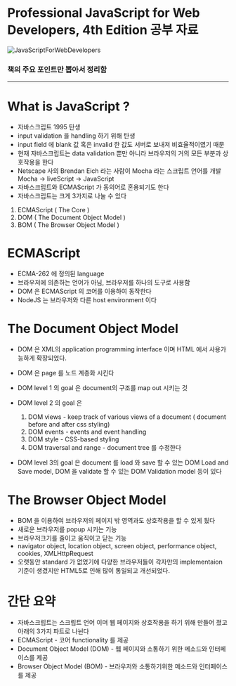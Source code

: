 # Professional JavaScript for Web Developers, 4th Edition 공부 자료

![JavaScriptForWebDevelopers](https://user-images.githubusercontent.com/51187508/104849536-8aae2100-592d-11eb-8098-70236d364e1a.jpg)

### 책의 주요 포인트만 뽑아서 정리함

---


# What is JavaScript ?

- 자바스크립트 1995 탄생
- input validation 을 handling 하기 위해 탄생
- input field 에 blank 값 혹은 invalid 한 값도 서버로 보내져 비효율적이였기 때문
- 현재 자바스크립트는 data validation 뿐만 아니라 브라우저의 거의 모든 부분과 상호작용을 한다
- Netscape 사의 Brendan Eich 라는 사람이 Mocha 라는 스크립트 언어를 개발 Mocha → liveScript → JavaScript
- 자바스크립트와 ECMAScript 가 동의어로 혼용되기도 한다
- 자바스크립트는 크게 3가지로 나눌 수 있다
1. ECMAScript ( The Core )
2. DOM ( The Document Object Model )
3. BOM ( The Browser Object Model )

# ECMAScript

- ECMA-262 에 정의된 language
- 브라우저에 의존하는 언어가 아님, 브라우저를 하나의 도구로 사용함
- DOM 은 ECMAScript 의 코어를 이용하여 동작한다
- NodeJS 는 브라우저와 다른 host environment 이다

# The Document Object Model

- DOM 은 XML의 application programming interface 이며 HTML 에서 사용가능하게 확장되었다.
- DOM 은 page 를 노드 계층화 시킨다
- DOM level 1 의 goal 은 document의 구조를 map out 시키는 것
- DOM level 2 의 goal 은
    1. DOM views - keep track of various views of a document ( document before and after css styling)
    2. DOM events - events and event handling
    3. DOM style - CSS-based styling
    4. DOM traversal and range - document tree 를 수정한다 

- DOM level 3의 goal 은 document 를 load 와 save 할 수 있는 DOM Load and Save model, DOM 을 validate 할 수 있는 DOM Validation model 등이 있다

# The Browser Object Model

- BOM 을 이용하여 브라우저의 페이지 밖 영역과도 상호작용을 할 수 있게 됬다
- 새로운 브라우저를 popup 시키는 기능
- 브라우저크기를 줄이고 움직이고 닫는 기능
- navigator object, location object, screen object, performance object, cookies, XMLHttpRequest
- 오랫동안 standard 가 없었기에 다양한 브라우저들이 각자만의 implementaion 기준이 생겼지만 HTML5로 인해 많이 통일되고 개선되었다.

# 간단 요약

- 자바스크립트는 스크립트 언어 이며 웹 페이지와 상호작용을 하기 위해 만들어 졌고 아래의 3가지 파트로 나뉜다
- ECMAScript - 코어 functionality 를 제공
- Document Object Model (DOM) - 웹 페이지와 소통하기 위한 메소드와 인터페이스를 제공
- Browser Object Model (BOM) - 브라우저와 소통하기위한 메소드와 인터페이스를 제공

# <Script> Element

- 자바스크립트를 HTML 에 insert 하기 위한 primary 방식이다
- 네트스케이프가 개발함
- 훗날 HTML 의 스팩에 추가됨
- 총 6가지의 attributes 들이 있음
    1. async - script가 다운로드 진행 하는 동시에 다른 작업도 동시에 하기 위해  ( Optional )
    2. charset - character set of code 잘 안쓰임 (Optional)
    3. crossorigin - CORS 세팅, 사용하지 않는 방식이 default, crossorigin="use-credentials" 는 앞으로 나갈 요청에 credentials 값이 포함 될것이라는 플래그 값이다. (Optional)
    4. defer - Document의 contents 가 파싱이 완료되며 display가 잘 될때까지 스크립트의 실행을 지연시키는 것
    5. integrity - verification of Subresource Integrity (SRI) 를 허락 by checking the resources against provided cryptographic signature.  
    6. language - 코드 블록이 사용하는  스크립트 언어를 표시 ( deprecated )
    7. src - 코드 형식의 external file 을 사용할다는 표시 (Optional)
    8. type - language를 대체함, 코드 블록에서 사용하는 content type ( a.k.a MIME type ) 을 표시함, 전통적으로 해당 값은 text/javascript , text/exmascript 였다. 둘다 deprecated. 자바스크립트 파일은 보통 application/x-javascript 타입이다. 

- <script> 는 페이지에 직접적으로 embed 될 수 있으며 external file 에서 불러올 수 있다
- <script> element 안에 있는 자바스크립트 코드는 위에서 아래로 interpret 된다.
- 예를 들어 정의한 function은 interpret 되어 인터프리터 환경 속에 저장된다. 나머지 page content 는 <script>안에 있는 코드들이 모두 평가될때 까지 load 되지 않는다.
- <script src = "example.js" /> 처럼 script 닫기 태그를 생략하고 하나로 퉁치는 것은 피해야한다. 해당 방식을 다루지 않는 브라우저들이 있다 특히나 인터넷 익스플로러
    
# 태그 위치

전통적으로 <script> 엘리먼트는 <head> 엘리먼트 안에서 CSS file 과 함께 위치했었지만 그 뜻은 페이지가 렌더링을 시작하기 전에 ( 렌더링은 브라우저가 <body> 태그를 받을떄 시작한다 ) 모든 자바스크립트 코드가 다운로드 되고 파싱이 되고 interpre 가 된다는 의미이다. 만약 자바스크립트 코드의 양이 많다면 페이지가 렌더링 될떄 인지할만한 지연이 일어날것이다. 이러한 이유때문에 modern web application 에서는 <body>태그 안에 위치 한다. ( 자바스크립 코드가 processed 되기 전에 페이지가 모두 렌더링 된다) 사용자 입장에서 더 좋은 경험을 제공 받는다. 

# Dynamic Script Loading

<script> 태그로 자바스크립트 자원을 불러오는 것으로 국한되어 있지 않다. DOM API 를 사용해서 불러오는 방법도 있다. 

<pre><code>
let script = document.createElement('script');
script.scr = 'gibbersh.js';
document.head.appendChild(scipt);
</code></pre>

하지만 이러한 방식은 브라우저 preloaders 가 알지 못한다. 그렇기 때문에 자원을 fetch 하는 queue의 우선순위에 지장을 준다. 아래와 같은 방식으로 preloaders 에 해당 스크립트를 사용할것이라고  인지 시켜줄 수 있다. 

```jsx
<link rel="subresource" href="gibberish.js">
```

# <noscript>

```jsx
<body>
 <noscript>
  <p>This page requires a Javascript-enabled browser.</p>
 </noscript>
</body>
```

해당 메시지는 오직 자바스크립트를 지원하지 않는 브라우저 환경에서만 보인다. 

# 간단 요약

- 자바스크립트는 <script> 엘리먼트를 통해 HTML 페이지에 insert 된다
- HTML페이지에 직접 인라인 형식으로 마크업과 같이 있을 수 있거나 외부 파일에서 불러올 수 있다
- async 속성은 다른 스크립트가 로딩될떄까지 기다린다거나 렌더링을 block 시키지 않는다. 그렇기 떄문에 로딩속도가 더 빠르지만 순서를 보장 못하기 때문에 불러오는 스크립트 간의 의존성이 있는지 확실히  하고 주의해서 사용해야한다.
- defer 속성은 document가 렌더링이 끝날때까지 스크립트의 실행을 지연시켜준다. deffered scrpt 는 순차적으로 실행된다.
- <nosciprt> 엘리먼트는 script를 지원하지 않는 브라우저에서 실행된다. 반대로 말하면 scipt를 지원하는 환경에서는 렌더링 되지 않는다.

# Syntax

## 식별자 (Identifiers)

- first letter은 letter , _ (underscore) , $ (dollar sign)
- 나머지는 letter,  _ (underscore) , $ (dollar sign), numbers
- 식별자엔 다양한 letter, 즉 extended ASCII 혹은 Unicode letter characters를 사용할 수 있지만 을 권고하지는 않음.
- 컨벤션은 카멜케이스

## 주석 (Comments)

- // single line comment
- /* block comment 혹은 
multi-line comment *

## 문장 (Statements)

- 문장은 세미콜론 (; ) 을 끝으로 완료됨

```jsx
let diff = a - b // 권장 안함 
let diff = a - b; // 권장 
```

- 생략때문에 생기는 에러를 사전에 방지할 수 있다. 예를 들어 타이핑이 끝나지 않았다는 것을 알수 있다는 점
- 어떠한 상황에서는 세미콜론을 넣으면 parsers 가 syntax 에러를 바로잡을려고 하기 때문에  퍼포먼스도 증가한다

```jsx
if (test) 
	console.log(test);  // 돌아가지만 비추천 error-prone

if (test) { console.log(test); // 추천
}  
```

- 이 문장에서 code blocks 를 사용하는 것이 더 직관적이며 문장에 무언가가 추가될때 에러를 줄일 수 있다

## 변수 (variables)

- 변수를 생략하고 값을 대입하면 전역 변수로 정의됨 ( not recommended )
- 호이스팅  : interpreter 가 선언된 var 변수들을 해당 scope 에서 가장 위에 배치 시킨다. 중복 선언이 가능하다.
- let 은 블록 scoped, var 은 function scoped

```jsx
if (true) {
	var name ='Paul';
	console.log(name); // Paul
}
console.log(name); // Paul

if (true) {
	let age = 29;
	console.log(age); //29
}
console.log(age); // ReferenceError: age is not defined
```

- age 변수는 if 블록 밖에서 참조 될 수 없음 , 블록 밖 scope 은 다르기 때문
- 블록 scope 은 function scope의 stict 한 부분집합이다
- 떄문에 var의 모든 scope 제한은 let에도 포함된다
- let 은 같은 block scope 안에서 중복 변수 선언 불가능 ( Syntax Error )
- let 은 var 과 다르게 호이스팅이 동작하지 않는다
- var 과 다르게 let은 전역 변수로 선언할지라도 window object 에 속하지 않는다

 

## 데이터 타입 ( Data Type )

- 6개의 simple 데이터 타입이 있다 ( also called primitive types)
- Undefined, Null, Boolean, Number, String, and Symbol
- 1개의 complex 데이터 타입이 있다
- Object

## 연산자 타입 ( Type of Operator )

- ECMAScript 는 loosely typed 이기 때문에 변수의 데이터 타입을 알 수 있는 방법이 있어야한다. typeof 를 사용하여 알 수 있다
- typeof 는 function 이 아닌 연산자 이기 때문에 중괄호가 필요 없다
- typeof null 은 "object"를 반환한다. special value 인 null 은 빈 object 참조 이기 때문이다
- null type 의 값은 empty object pointer 이다. 그렇기 때문에 typeof null 은 object 이다.
- undefined 은 null 로부터 파생되었기 때문에 null == undefined 는 true 가 된다
- 넘버 타입의 소수점 (floating-point value) 는 interger value가 차지하는 메모리보다 두배를 더 차지하지만 자바스크립트는 .0으로 끝나는 소수점을 interger로 변환해서 저장한다

```jsx
//예시
let floatNum = 10.0; // 이 소수점은 integer 10 으로 interpreted 된다 
```

- NaN - 에러는 아니지만 넘버 연산이 실패했다는 뜻
- NaN == NaN 는 false 이며 ECMAScript 는 NaN을 구별 할 수 있는 isNaN() 함수를 제공함
- number() → true 는 1 false 는 0 으로 convert 됨
- number() → null 은 0 , undefined 는 NaN

### String 의 특성

- ECMAScript에서 String 은 immutable 하다 ( 불변 : 생성된 값은 변할 수 없다. 기존 값을 제거하고 새로운 값을 넣어줘야함)

```jsx
let lang = "Java:
lang = lang + "Script";
// 10 charater 크기의 new String 을 만들어서 "Java" 와 "Script" 로 채운 것 
// 그리고 "Java"와 "Script"는 삭제 된다. 
// 이러한 이유 때문에 오래된 브라우저에서는 string concatenation의 비용이 상당하다. 
```

- string conversion → use .toString() . Numbers, booleans, objects, string 에서만 사용 가능하다.
- template literals 는 정확히 말하면 string 이 아니라 string 으로 즉시 평가 되는 자바스크립트의 특별한 문법 표현이다.
- template literals 의 interpolated variables 는 toString() 을 통해 string 으로 변환 된다.

### Template Literal Tag Functions

```jsx
let a = 6;
let b = 9;

function simpleTag(strings, aval, eval, sum) {
	console.log(strings);
	console.log(aval);
	console.log(eval);
	console.log(sum);

	return 'foobar';
}

let untaggedResult = `${ a } + ${ b } = ${ a + b }`;
let taggedResult = simpleTag`${ a } + ${ b } = ${ a + b }`;
// ["", " + ", " = ", ""]
// 6 
// 9 
// 15

console.log(untaggedResult) //"6 + 9 = 15"
console.log(taggedResult); // "foobar"
```

### 심볼 타입 (Symbol Type)

- ECMAScript 6 에서 처음 나옴
- primitive values
- unique and immutable
- 객체(Object) 의 unique 한 속성을 보장하고 싶을때 사용함

```jsx
let sym = Symbol() // symbol 인스턴스화 
typeof sym = symbol // symbol primitive type 
```

- new 키워드로 초기화 시킬 수 없음
- 각자 다른 runtime 간 Sybol 을 공유하거나 사용하고 싶을때 string-keyed global symbol registry 를 사용 할 수 있음

```jsx
let fooGlobalSymbol  = Symbol.for();
console.log(typeof fooGlobalSymbol) // symbol
```

- Symbol.for()의 각각의 string key는  idenpotent ( 연산을 여러번해도 결과가 달라지지 않는 성질) 연산자 성질을 갖고있다.
- 가장 처음에 콜 될때 global runtime registry 를 체크 하고 없다면 new symbol instance를 생성하고 registry에 추가 한다. 만약 체크 했을때 있다면 해당 instance를 재사용 한다.

```jsx
let localSymbol = Symbol('foo');
let globalSymbol = Symbol.for('foo');
console.log(localSymbol === globalSymbol) // false
```

### Symbol.hasInstance

- 해당 부모의 인스턴스인지 알 수 있음

```jsx
function Foo() {
	let f = new Foo();
	console.log(Foo[Symbol.hasInstance](f)); //true
```
